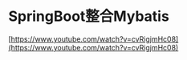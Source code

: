 # SpringBoot整合Mybatis







[https://www.youtube.com/watch?v=cvRigjmHc08](https://www.youtube.com/watch?v=cvRigjmHc08)